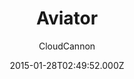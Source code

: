 ---
title: Aviator
github: https://github.com/CloudCannon/aviator-jekyll-template
demo: https://tangerine-lemon.cloudvent.net/
author: CloudCannon
ssg:
  - Jekyll
cms:
  - No Cms
date: 2015-01-28T02:49:52.000Z
description: ':droplet: API Documentation template for Jekyll'
stale: true
disabled: false
disabled_reason:
---